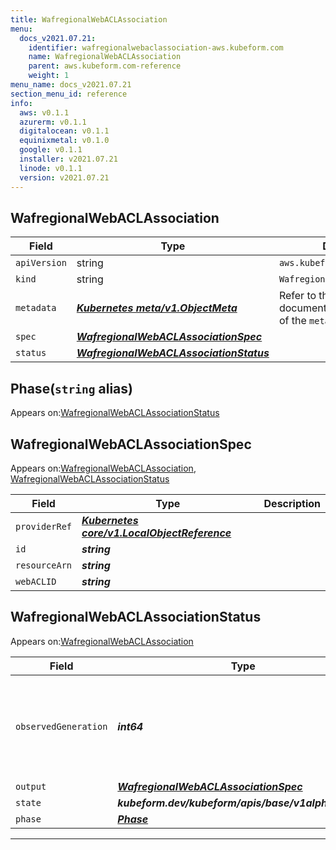 ```yaml
---
title: WafregionalWebACLAssociation
menu:
  docs_v2021.07.21:
    identifier: wafregionalwebaclassociation-aws.kubeform.com
    name: WafregionalWebACLAssociation
    parent: aws.kubeform.com-reference
    weight: 1
menu_name: docs_v2021.07.21
section_menu_id: reference
info:
  aws: v0.1.1
  azurerm: v0.1.1
  digitalocean: v0.1.1
  equinixmetal: v0.1.0
  google: v0.1.1
  installer: v2021.07.21
  linode: v0.1.1
  version: v2021.07.21
---
```


## WafregionalWebACLAssociation
| Field | Type | Description |
| ------ | ----- | ----------- |
| `apiVersion` | string | `aws.kubeform.com/v1alpha1` |
|    `kind` | string | `WafregionalWebACLAssociation` |
| `metadata` | ***[Kubernetes meta/v1.ObjectMeta](https://v1-18.docs.kubernetes.io/docs/reference/generated/kubernetes-api/v1.18/#objectmeta-v1-meta)***|Refer to the Kubernetes API documentation for the fields of the `metadata` field.|
| `spec` | ***[WafregionalWebACLAssociationSpec](#wafregionalwebaclassociationspec)***||
| `status` | ***[WafregionalWebACLAssociationStatus](#wafregionalwebaclassociationstatus)***||
## Phase(`string` alias)

Appears on:[WafregionalWebACLAssociationStatus](#wafregionalwebaclassociationstatus)

## WafregionalWebACLAssociationSpec

Appears on:[WafregionalWebACLAssociation](#wafregionalwebaclassociation), [WafregionalWebACLAssociationStatus](#wafregionalwebaclassociationstatus)

| Field | Type | Description |
| ------ | ----- | ----------- |
| `providerRef` | ***[Kubernetes core/v1.LocalObjectReference](https://v1-18.docs.kubernetes.io/docs/reference/generated/kubernetes-api/v1.18/#localobjectreference-v1-core)***||
| `id` | ***string***||
| `resourceArn` | ***string***||
| `webACLID` | ***string***||
## WafregionalWebACLAssociationStatus

Appears on:[WafregionalWebACLAssociation](#wafregionalwebaclassociation)

| Field | Type | Description |
| ------ | ----- | ----------- |
| `observedGeneration` | ***int64***| ***(Optional)*** Resource generation, which is updated on mutation by the API Server.|
| `output` | ***[WafregionalWebACLAssociationSpec](#wafregionalwebaclassociationspec)***| ***(Optional)*** |
| `state` | ***kubeform.dev/kubeform/apis/base/v1alpha1.State***| ***(Optional)*** |
| `phase` | ***[Phase](#phase)***| ***(Optional)*** |
---
